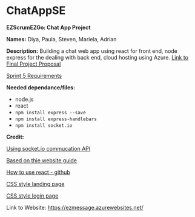 # ChatAppSE

**EZScrumEZGo: Chat App Project**

**Names:** Diya, Paula, Steven, Mariela, Adrian

**Description:**
Building a chat web app using react for front end, node express for the dealing with back end,
cloud hosting using Azure.
[Link to Final Project Proposal](http://fppezgo.azurewebsites.net/)

[Sprint 5 Requirements](https://www.lewis.education/?cpsc=44000-fall-2021-001#/activity/final-project-sprint-5)


**Needed dependance/files:**
- node.js
- react
- `npm install express --save`    
- `npm install express-handlebars` <!-- test come-->  
- `npm install socket.io` <!--note there are two sides when working will socket.io server and client--> 
<!--might need `npm install socket.io-client` -->
<!-- `npm install -g nodemon` is needed for test/running for dev   -->


**Credit:**

[Using socket.io commucation API](https://socket.io/)

[Based on thie website guide ](https://flexiple.com/react/build-a-powerful-chat-application-using-react-hooks/#section1)

[How to use react - github](https://github.com/facebook/create-react-app)

[CSS style landing page](https://codepen.io/ManalNasir/pen/gOLLvxM)

[CSS style login page](https://speckyboy.com/login-pages-html5-css/)

Link to Website: https://ezmessage.azurewebsites.net/
